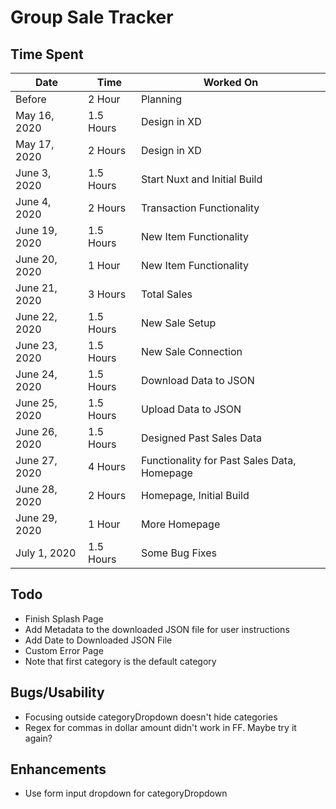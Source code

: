 # Group Sale Tracker

## Time Spent

| Date          | Time      | Worked On                                   |
| ------------- | --------- | ------------------------------------------- |
| Before        | 2 Hour    | Planning                                    |
| May 16, 2020  | 1.5 Hours | Design in XD                                |
| May 17, 2020  | 2 Hours   | Design in XD                                |
| June 3, 2020  | 1.5 Hours | Start Nuxt and Initial Build                |
| June 4, 2020  | 2 Hours   | Transaction Functionality                   |
| June 19, 2020 | 1.5 Hours | New Item Functionality                      |
| June 20, 2020 | 1 Hour    | New Item Functionality                      |
| June 21, 2020 | 3 Hours   | Total Sales                                 |
| June 22, 2020 | 1.5 Hours | New Sale Setup                              |
| June 23, 2020 | 1.5 Hours | New Sale Connection                         |
| June 24, 2020 | 1.5 Hours | Download Data to JSON                       |
| June 25, 2020 | 1.5 Hours | Upload Data to JSON                         |
| June 26, 2020 | 1.5 Hours | Designed Past Sales Data                    |
| June 27, 2020 | 4 Hours   | Functionality for Past Sales Data, Homepage |
| June 28, 2020 | 2 Hours   | Homepage, Initial Build                     |
| June 29, 2020 | 1 Hour    | More Homepage                               |
| July 1, 2020  | 1.5 Hours | Some Bug Fixes                              |

## Todo

- Finish Splash Page
- Add Metadata to the downloaded JSON file for user instructions
- Add Date to Downloaded JSON File
- Custom Error Page
- Note that first category is the default category

## Bugs/Usability

- Focusing outside categoryDropdown doesn't hide categories
- Regex for commas in dollar amount didn't work in FF. Maybe try it again?

## Enhancements

- Use form input dropdown for categoryDropdown
